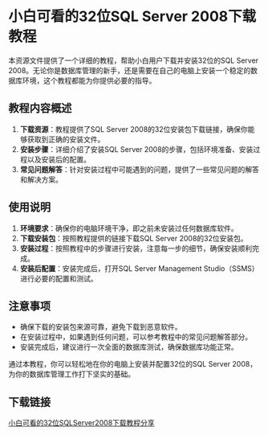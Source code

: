 # 小白可看的32位SQL Server 2008下载教程

本资源文件提供了一个详细的教程，帮助小白用户下载并安装32位的SQL Server 2008。无论你是数据库管理的新手，还是需要在自己的电脑上安装一个稳定的数据库环境，这个教程都能为你提供必要的指导。

## 教程内容概述

1. **下载资源**：教程提供了SQL Server 2008的32位安装包下载链接，确保你能够获取到正确的安装文件。
2. **安装步骤**：详细介绍了安装SQL Server 2008的步骤，包括环境准备、安装过程以及安装后的配置。
3. **常见问题解答**：针对安装过程中可能遇到的问题，提供了一些常见问题的解答和解决方案。

## 使用说明

1. **环境要求**：确保你的电脑环境干净，即之前未安装过任何数据库软件。
2. **下载安装包**：按照教程提供的链接下载SQL Server 2008的32位安装包。
3. **安装过程**：按照教程中的步骤进行安装，注意每一步的细节，确保安装顺利完成。
4. **安装后配置**：安装完成后，打开SQL Server Management Studio（SSMS）进行必要的配置和测试。

## 注意事项

- 确保下载的安装包来源可靠，避免下载到恶意软件。
- 在安装过程中，如果遇到任何问题，可以参考教程中的常见问题解答部分。
- 安装完成后，建议进行一次全面的数据库测试，确保数据库功能正常。

通过本教程，你可以轻松地在你的电脑上安装并配置32位的SQL Server 2008，为你的数据库管理工作打下坚实的基础。

## 下载链接

[小白可看的32位SQLServer2008下载教程分享](https://pan.quark.cn/s/294a429d0885)